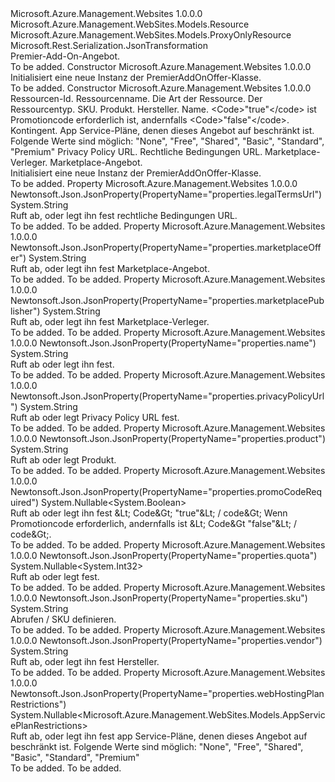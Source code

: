 <Type Name="PremierAddOnOffer" FullName="Microsoft.Azure.Management.WebSites.Models.PremierAddOnOffer">
  <TypeSignature Language="C#" Value="public class PremierAddOnOffer : Microsoft.Azure.Management.WebSites.Models.ProxyOnlyResource" />
  <TypeSignature Language="ILAsm" Value=".class public auto ansi beforefieldinit PremierAddOnOffer extends Microsoft.Azure.Management.WebSites.Models.ProxyOnlyResource" />
  <TypeSignature Language="DocId" Value="T:Microsoft.Azure.Management.WebSites.Models.PremierAddOnOffer" />
  <TypeSignature Language="VB.NET" Value="Public Class PremierAddOnOffer&#xA;Inherits ProxyOnlyResource" />
  <TypeSignature Language="F#" Value="type PremierAddOnOffer = class&#xA;    inherit ProxyOnlyResource" />
  <AssemblyInfo>
    <AssemblyName>Microsoft.Azure.Management.Websites</AssemblyName>
    <AssemblyVersion>1.0.0.0</AssemblyVersion>
  </AssemblyInfo>
  <Base>
    <BaseTypeName>Microsoft.Azure.Management.WebSites.Models.Resource</BaseTypeName>
    <BaseTypeName FrameworkAlternate="azure-dotnet">Microsoft.Azure.Management.WebSites.Models.ProxyOnlyResource</BaseTypeName>
  </Base>
  <Interfaces />
  <Attributes>
    <Attribute>
      <AttributeName>Microsoft.Rest.Serialization.JsonTransformation</AttributeName>
    </Attribute>
  </Attributes>
  <Docs>
    <summary>
            Premier-Add-On-Angebot.
            </summary>
    <remarks>To be added.</remarks>
  </Docs>
  <Members>
    <Member MemberName=".ctor">
      <MemberSignature Language="C#" Value="public PremierAddOnOffer ();" />
      <MemberSignature Language="ILAsm" Value=".method public hidebysig specialname rtspecialname instance void .ctor() cil managed" />
      <MemberSignature Language="DocId" Value="M:Microsoft.Azure.Management.WebSites.Models.PremierAddOnOffer.#ctor" />
      <MemberSignature Language="VB.NET" Value="Public Sub New ()" />
      <MemberType>Constructor</MemberType>
      <AssemblyInfo>
        <AssemblyName>Microsoft.Azure.Management.Websites</AssemblyName>
        <AssemblyVersion>1.0.0.0</AssemblyVersion>
      </AssemblyInfo>
      <Parameters />
      <Docs>
        <summary>
            Initialisiert eine neue Instanz der PremierAddOnOffer-Klasse.
            </summary>
        <remarks>To be added.</remarks>
      </Docs>
    </Member>
    <Member MemberName=".ctor">
      <MemberSignature Language="C#" Value="public PremierAddOnOffer (string id = null, string name = null, string kind = null, string type = null, string sku = null, string product = null, string vendor = null, string premierAddOnOfferName = null, Nullable&lt;bool&gt; promoCodeRequired = null, Nullable&lt;int&gt; quota = null, Nullable&lt;Microsoft.Azure.Management.WebSites.Models.AppServicePlanRestrictions&gt; webHostingPlanRestrictions = null, string privacyPolicyUrl = null, string legalTermsUrl = null, string marketplacePublisher = null, string marketplaceOffer = null);" />
      <MemberSignature Language="ILAsm" Value=".method public hidebysig specialname rtspecialname instance void .ctor(string id, string name, string kind, string type, string sku, string product, string vendor, string premierAddOnOfferName, valuetype System.Nullable`1&lt;bool&gt; promoCodeRequired, valuetype System.Nullable`1&lt;int32&gt; quota, valuetype System.Nullable`1&lt;valuetype Microsoft.Azure.Management.WebSites.Models.AppServicePlanRestrictions&gt; webHostingPlanRestrictions, string privacyPolicyUrl, string legalTermsUrl, string marketplacePublisher, string marketplaceOffer) cil managed" />
      <MemberSignature Language="DocId" Value="M:Microsoft.Azure.Management.WebSites.Models.PremierAddOnOffer.#ctor(System.String,System.String,System.String,System.String,System.String,System.String,System.String,System.String,System.Nullable{System.Boolean},System.Nullable{System.Int32},System.Nullable{Microsoft.Azure.Management.WebSites.Models.AppServicePlanRestrictions},System.String,System.String,System.String,System.String)" />
      <MemberSignature Language="VB.NET" Value="Public Sub New (Optional id As String = null, Optional name As String = null, Optional kind As String = null, Optional type As String = null, Optional sku As String = null, Optional product As String = null, Optional vendor As String = null, Optional premierAddOnOfferName As String = null, Optional promoCodeRequired As Nullable(Of Boolean) = null, Optional quota As Nullable(Of Integer) = null, Optional webHostingPlanRestrictions As Nullable(Of AppServicePlanRestrictions) = null, Optional privacyPolicyUrl As String = null, Optional legalTermsUrl As String = null, Optional marketplacePublisher As String = null, Optional marketplaceOffer As String = null)" />
      <MemberSignature Language="F#" Value="new Microsoft.Azure.Management.WebSites.Models.PremierAddOnOffer : string * string * string * string * string * string * string * string * Nullable&lt;bool&gt; * Nullable&lt;int&gt; * Nullable&lt;Microsoft.Azure.Management.WebSites.Models.AppServicePlanRestrictions&gt; * string * string * string * string -&gt; Microsoft.Azure.Management.WebSites.Models.PremierAddOnOffer" Usage="new Microsoft.Azure.Management.WebSites.Models.PremierAddOnOffer (id, name, kind, type, sku, product, vendor, premierAddOnOfferName, promoCodeRequired, quota, webHostingPlanRestrictions, privacyPolicyUrl, legalTermsUrl, marketplacePublisher, marketplaceOffer)" />
      <MemberType>Constructor</MemberType>
      <AssemblyInfo>
        <AssemblyName>Microsoft.Azure.Management.Websites</AssemblyName>
        <AssemblyVersion>1.0.0.0</AssemblyVersion>
      </AssemblyInfo>
      <Parameters>
        <Parameter Name="id" Type="System.String" />
        <Parameter Name="name" Type="System.String" />
        <Parameter Name="kind" Type="System.String" />
        <Parameter Name="type" Type="System.String" />
        <Parameter Name="sku" Type="System.String" />
        <Parameter Name="product" Type="System.String" />
        <Parameter Name="vendor" Type="System.String" />
        <Parameter Name="premierAddOnOfferName" Type="System.String" />
        <Parameter Name="promoCodeRequired" Type="System.Nullable&lt;System.Boolean&gt;" />
        <Parameter Name="quota" Type="System.Nullable&lt;System.Int32&gt;" />
        <Parameter Name="webHostingPlanRestrictions" Type="System.Nullable&lt;Microsoft.Azure.Management.WebSites.Models.AppServicePlanRestrictions&gt;" />
        <Parameter Name="privacyPolicyUrl" Type="System.String" />
        <Parameter Name="legalTermsUrl" Type="System.String" />
        <Parameter Name="marketplacePublisher" Type="System.String" />
        <Parameter Name="marketplaceOffer" Type="System.String" />
      </Parameters>
      <Docs>
        <param name="id">Ressourcen-Id.</param>
        <param name="name">Ressourcenname.</param>
        <param name="kind">Die Art der Ressource.</param>
        <param name="type">Der Ressourcentyp.</param>
        <param name="sku">SKU.</param>
        <param name="product">Produkt.</param>
        <param name="vendor">Hersteller.</param>
        <param name="premierAddOnOfferName">Name.</param>
        <param name="promoCodeRequired">&lt;Code&gt;"true"&lt;/code&gt; ist Promotioncode erforderlich ist, andernfalls &lt;Code&gt;"false"&lt;/code&gt;.</param>
        <param name="quota">Kontingent.</param>
        <param name="webHostingPlanRestrictions">App Service-Pläne, denen dieses Angebot auf beschränkt ist. Folgende Werte sind möglich: "None", "Free", "Shared", "Basic", "Standard", "Premium"</param>
        <param name="privacyPolicyUrl">Privacy Policy URL.</param>
        <param name="legalTermsUrl">Rechtliche Bedingungen URL.</param>
        <param name="marketplacePublisher">Marketplace-Verleger.</param>
        <param name="marketplaceOffer">Marketplace-Angebot.</param>
        <summary>
            Initialisiert eine neue Instanz der PremierAddOnOffer-Klasse.
            </summary>
        <remarks>To be added.</remarks>
      </Docs>
    </Member>
    <Member MemberName="LegalTermsUrl">
      <MemberSignature Language="C#" Value="public string LegalTermsUrl { get; set; }" />
      <MemberSignature Language="ILAsm" Value=".property instance string LegalTermsUrl" />
      <MemberSignature Language="DocId" Value="P:Microsoft.Azure.Management.WebSites.Models.PremierAddOnOffer.LegalTermsUrl" />
      <MemberSignature Language="VB.NET" Value="Public Property LegalTermsUrl As String" />
      <MemberSignature Language="F#" Value="member this.LegalTermsUrl : string with get, set" Usage="Microsoft.Azure.Management.WebSites.Models.PremierAddOnOffer.LegalTermsUrl" />
      <MemberType>Property</MemberType>
      <AssemblyInfo>
        <AssemblyName>Microsoft.Azure.Management.Websites</AssemblyName>
        <AssemblyVersion>1.0.0.0</AssemblyVersion>
      </AssemblyInfo>
      <Attributes>
        <Attribute>
          <AttributeName>Newtonsoft.Json.JsonProperty(PropertyName="properties.legalTermsUrl")</AttributeName>
        </Attribute>
      </Attributes>
      <ReturnValue>
        <ReturnType>System.String</ReturnType>
      </ReturnValue>
      <Docs>
        <summary>
            Ruft ab, oder legt ihn fest rechtliche Bedingungen URL.
            </summary>
        <value>To be added.</value>
        <remarks>To be added.</remarks>
      </Docs>
    </Member>
    <Member MemberName="MarketplaceOffer">
      <MemberSignature Language="C#" Value="public string MarketplaceOffer { get; set; }" />
      <MemberSignature Language="ILAsm" Value=".property instance string MarketplaceOffer" />
      <MemberSignature Language="DocId" Value="P:Microsoft.Azure.Management.WebSites.Models.PremierAddOnOffer.MarketplaceOffer" />
      <MemberSignature Language="VB.NET" Value="Public Property MarketplaceOffer As String" />
      <MemberSignature Language="F#" Value="member this.MarketplaceOffer : string with get, set" Usage="Microsoft.Azure.Management.WebSites.Models.PremierAddOnOffer.MarketplaceOffer" />
      <MemberType>Property</MemberType>
      <AssemblyInfo>
        <AssemblyName>Microsoft.Azure.Management.Websites</AssemblyName>
        <AssemblyVersion>1.0.0.0</AssemblyVersion>
      </AssemblyInfo>
      <Attributes>
        <Attribute>
          <AttributeName>Newtonsoft.Json.JsonProperty(PropertyName="properties.marketplaceOffer")</AttributeName>
        </Attribute>
      </Attributes>
      <ReturnValue>
        <ReturnType>System.String</ReturnType>
      </ReturnValue>
      <Docs>
        <summary>
            Ruft ab, oder legt ihn fest Marketplace-Angebot.
            </summary>
        <value>To be added.</value>
        <remarks>To be added.</remarks>
      </Docs>
    </Member>
    <Member MemberName="MarketplacePublisher">
      <MemberSignature Language="C#" Value="public string MarketplacePublisher { get; set; }" />
      <MemberSignature Language="ILAsm" Value=".property instance string MarketplacePublisher" />
      <MemberSignature Language="DocId" Value="P:Microsoft.Azure.Management.WebSites.Models.PremierAddOnOffer.MarketplacePublisher" />
      <MemberSignature Language="VB.NET" Value="Public Property MarketplacePublisher As String" />
      <MemberSignature Language="F#" Value="member this.MarketplacePublisher : string with get, set" Usage="Microsoft.Azure.Management.WebSites.Models.PremierAddOnOffer.MarketplacePublisher" />
      <MemberType>Property</MemberType>
      <AssemblyInfo>
        <AssemblyName>Microsoft.Azure.Management.Websites</AssemblyName>
        <AssemblyVersion>1.0.0.0</AssemblyVersion>
      </AssemblyInfo>
      <Attributes>
        <Attribute>
          <AttributeName>Newtonsoft.Json.JsonProperty(PropertyName="properties.marketplacePublisher")</AttributeName>
        </Attribute>
      </Attributes>
      <ReturnValue>
        <ReturnType>System.String</ReturnType>
      </ReturnValue>
      <Docs>
        <summary>
            Ruft ab, oder legt ihn fest Marketplace-Verleger.
            </summary>
        <value>To be added.</value>
        <remarks>To be added.</remarks>
      </Docs>
    </Member>
    <Member MemberName="PremierAddOnOfferName">
      <MemberSignature Language="C#" Value="public string PremierAddOnOfferName { get; set; }" />
      <MemberSignature Language="ILAsm" Value=".property instance string PremierAddOnOfferName" />
      <MemberSignature Language="DocId" Value="P:Microsoft.Azure.Management.WebSites.Models.PremierAddOnOffer.PremierAddOnOfferName" />
      <MemberSignature Language="VB.NET" Value="Public Property PremierAddOnOfferName As String" />
      <MemberSignature Language="F#" Value="member this.PremierAddOnOfferName : string with get, set" Usage="Microsoft.Azure.Management.WebSites.Models.PremierAddOnOffer.PremierAddOnOfferName" />
      <MemberType>Property</MemberType>
      <AssemblyInfo>
        <AssemblyName>Microsoft.Azure.Management.Websites</AssemblyName>
        <AssemblyVersion>1.0.0.0</AssemblyVersion>
      </AssemblyInfo>
      <Attributes>
        <Attribute>
          <AttributeName>Newtonsoft.Json.JsonProperty(PropertyName="properties.name")</AttributeName>
        </Attribute>
      </Attributes>
      <ReturnValue>
        <ReturnType>System.String</ReturnType>
      </ReturnValue>
      <Docs>
        <summary>
            Ruft ab oder legt ihn fest.
            </summary>
        <value>To be added.</value>
        <remarks>To be added.</remarks>
      </Docs>
    </Member>
    <Member MemberName="PrivacyPolicyUrl">
      <MemberSignature Language="C#" Value="public string PrivacyPolicyUrl { get; set; }" />
      <MemberSignature Language="ILAsm" Value=".property instance string PrivacyPolicyUrl" />
      <MemberSignature Language="DocId" Value="P:Microsoft.Azure.Management.WebSites.Models.PremierAddOnOffer.PrivacyPolicyUrl" />
      <MemberSignature Language="VB.NET" Value="Public Property PrivacyPolicyUrl As String" />
      <MemberSignature Language="F#" Value="member this.PrivacyPolicyUrl : string with get, set" Usage="Microsoft.Azure.Management.WebSites.Models.PremierAddOnOffer.PrivacyPolicyUrl" />
      <MemberType>Property</MemberType>
      <AssemblyInfo>
        <AssemblyName>Microsoft.Azure.Management.Websites</AssemblyName>
        <AssemblyVersion>1.0.0.0</AssemblyVersion>
      </AssemblyInfo>
      <Attributes>
        <Attribute>
          <AttributeName>Newtonsoft.Json.JsonProperty(PropertyName="properties.privacyPolicyUrl")</AttributeName>
        </Attribute>
      </Attributes>
      <ReturnValue>
        <ReturnType>System.String</ReturnType>
      </ReturnValue>
      <Docs>
        <summary>
            Ruft ab oder legt Privacy Policy URL fest.
            </summary>
        <value>To be added.</value>
        <remarks>To be added.</remarks>
      </Docs>
    </Member>
    <Member MemberName="Product">
      <MemberSignature Language="C#" Value="public string Product { get; set; }" />
      <MemberSignature Language="ILAsm" Value=".property instance string Product" />
      <MemberSignature Language="DocId" Value="P:Microsoft.Azure.Management.WebSites.Models.PremierAddOnOffer.Product" />
      <MemberSignature Language="VB.NET" Value="Public Property Product As String" />
      <MemberSignature Language="F#" Value="member this.Product : string with get, set" Usage="Microsoft.Azure.Management.WebSites.Models.PremierAddOnOffer.Product" />
      <MemberType>Property</MemberType>
      <AssemblyInfo>
        <AssemblyName>Microsoft.Azure.Management.Websites</AssemblyName>
        <AssemblyVersion>1.0.0.0</AssemblyVersion>
      </AssemblyInfo>
      <Attributes>
        <Attribute>
          <AttributeName>Newtonsoft.Json.JsonProperty(PropertyName="properties.product")</AttributeName>
        </Attribute>
      </Attributes>
      <ReturnValue>
        <ReturnType>System.String</ReturnType>
      </ReturnValue>
      <Docs>
        <summary>
            Ruft ab oder legt Produkt.
            </summary>
        <value>To be added.</value>
        <remarks>To be added.</remarks>
      </Docs>
    </Member>
    <Member MemberName="PromoCodeRequired">
      <MemberSignature Language="C#" Value="public Nullable&lt;bool&gt; PromoCodeRequired { get; set; }" />
      <MemberSignature Language="ILAsm" Value=".property instance valuetype System.Nullable`1&lt;bool&gt; PromoCodeRequired" />
      <MemberSignature Language="DocId" Value="P:Microsoft.Azure.Management.WebSites.Models.PremierAddOnOffer.PromoCodeRequired" />
      <MemberSignature Language="VB.NET" Value="Public Property PromoCodeRequired As Nullable(Of Boolean)" />
      <MemberSignature Language="F#" Value="member this.PromoCodeRequired : Nullable&lt;bool&gt; with get, set" Usage="Microsoft.Azure.Management.WebSites.Models.PremierAddOnOffer.PromoCodeRequired" />
      <MemberType>Property</MemberType>
      <AssemblyInfo>
        <AssemblyName>Microsoft.Azure.Management.Websites</AssemblyName>
        <AssemblyVersion>1.0.0.0</AssemblyVersion>
      </AssemblyInfo>
      <Attributes>
        <Attribute>
          <AttributeName>Newtonsoft.Json.JsonProperty(PropertyName="properties.promoCodeRequired")</AttributeName>
        </Attribute>
      </Attributes>
      <ReturnValue>
        <ReturnType>System.Nullable&lt;System.Boolean&gt;</ReturnType>
      </ReturnValue>
      <Docs>
        <summary>
            Ruft ab oder legt ihn fest &amp;Lt; Code&amp;Gt; "true"&amp;Lt; / code&amp;Gt; Wenn Promotioncode erforderlich, andernfalls ist &amp;Lt; Code&amp;Gt "false"&amp;Lt; / code&amp;Gt;.
            </summary>
        <value>To be added.</value>
        <remarks>To be added.</remarks>
      </Docs>
    </Member>
    <Member MemberName="Quota">
      <MemberSignature Language="C#" Value="public Nullable&lt;int&gt; Quota { get; set; }" />
      <MemberSignature Language="ILAsm" Value=".property instance valuetype System.Nullable`1&lt;int32&gt; Quota" />
      <MemberSignature Language="DocId" Value="P:Microsoft.Azure.Management.WebSites.Models.PremierAddOnOffer.Quota" />
      <MemberSignature Language="VB.NET" Value="Public Property Quota As Nullable(Of Integer)" />
      <MemberSignature Language="F#" Value="member this.Quota : Nullable&lt;int&gt; with get, set" Usage="Microsoft.Azure.Management.WebSites.Models.PremierAddOnOffer.Quota" />
      <MemberType>Property</MemberType>
      <AssemblyInfo>
        <AssemblyName>Microsoft.Azure.Management.Websites</AssemblyName>
        <AssemblyVersion>1.0.0.0</AssemblyVersion>
      </AssemblyInfo>
      <Attributes>
        <Attribute>
          <AttributeName>Newtonsoft.Json.JsonProperty(PropertyName="properties.quota")</AttributeName>
        </Attribute>
      </Attributes>
      <ReturnValue>
        <ReturnType>System.Nullable&lt;System.Int32&gt;</ReturnType>
      </ReturnValue>
      <Docs>
        <summary>
            Ruft ab oder legt fest.
            </summary>
        <value>To be added.</value>
        <remarks>To be added.</remarks>
      </Docs>
    </Member>
    <Member MemberName="Sku">
      <MemberSignature Language="C#" Value="public string Sku { get; set; }" />
      <MemberSignature Language="ILAsm" Value=".property instance string Sku" />
      <MemberSignature Language="DocId" Value="P:Microsoft.Azure.Management.WebSites.Models.PremierAddOnOffer.Sku" />
      <MemberSignature Language="VB.NET" Value="Public Property Sku As String" />
      <MemberSignature Language="F#" Value="member this.Sku : string with get, set" Usage="Microsoft.Azure.Management.WebSites.Models.PremierAddOnOffer.Sku" />
      <MemberType>Property</MemberType>
      <AssemblyInfo>
        <AssemblyName>Microsoft.Azure.Management.Websites</AssemblyName>
        <AssemblyVersion>1.0.0.0</AssemblyVersion>
      </AssemblyInfo>
      <Attributes>
        <Attribute>
          <AttributeName>Newtonsoft.Json.JsonProperty(PropertyName="properties.sku")</AttributeName>
        </Attribute>
      </Attributes>
      <ReturnValue>
        <ReturnType>System.String</ReturnType>
      </ReturnValue>
      <Docs>
        <summary>
            Abrufen / SKU definieren.
            </summary>
        <value>To be added.</value>
        <remarks>To be added.</remarks>
      </Docs>
    </Member>
    <Member MemberName="Vendor">
      <MemberSignature Language="C#" Value="public string Vendor { get; set; }" />
      <MemberSignature Language="ILAsm" Value=".property instance string Vendor" />
      <MemberSignature Language="DocId" Value="P:Microsoft.Azure.Management.WebSites.Models.PremierAddOnOffer.Vendor" />
      <MemberSignature Language="VB.NET" Value="Public Property Vendor As String" />
      <MemberSignature Language="F#" Value="member this.Vendor : string with get, set" Usage="Microsoft.Azure.Management.WebSites.Models.PremierAddOnOffer.Vendor" />
      <MemberType>Property</MemberType>
      <AssemblyInfo>
        <AssemblyName>Microsoft.Azure.Management.Websites</AssemblyName>
        <AssemblyVersion>1.0.0.0</AssemblyVersion>
      </AssemblyInfo>
      <Attributes>
        <Attribute>
          <AttributeName>Newtonsoft.Json.JsonProperty(PropertyName="properties.vendor")</AttributeName>
        </Attribute>
      </Attributes>
      <ReturnValue>
        <ReturnType>System.String</ReturnType>
      </ReturnValue>
      <Docs>
        <summary>
            Ruft ab, oder legt ihn fest Hersteller.
            </summary>
        <value>To be added.</value>
        <remarks>To be added.</remarks>
      </Docs>
    </Member>
    <Member MemberName="WebHostingPlanRestrictions">
      <MemberSignature Language="C#" Value="public Nullable&lt;Microsoft.Azure.Management.WebSites.Models.AppServicePlanRestrictions&gt; WebHostingPlanRestrictions { get; set; }" />
      <MemberSignature Language="ILAsm" Value=".property instance valuetype System.Nullable`1&lt;valuetype Microsoft.Azure.Management.WebSites.Models.AppServicePlanRestrictions&gt; WebHostingPlanRestrictions" />
      <MemberSignature Language="DocId" Value="P:Microsoft.Azure.Management.WebSites.Models.PremierAddOnOffer.WebHostingPlanRestrictions" />
      <MemberSignature Language="VB.NET" Value="Public Property WebHostingPlanRestrictions As Nullable(Of AppServicePlanRestrictions)" />
      <MemberSignature Language="F#" Value="member this.WebHostingPlanRestrictions : Nullable&lt;Microsoft.Azure.Management.WebSites.Models.AppServicePlanRestrictions&gt; with get, set" Usage="Microsoft.Azure.Management.WebSites.Models.PremierAddOnOffer.WebHostingPlanRestrictions" />
      <MemberType>Property</MemberType>
      <AssemblyInfo>
        <AssemblyName>Microsoft.Azure.Management.Websites</AssemblyName>
        <AssemblyVersion>1.0.0.0</AssemblyVersion>
      </AssemblyInfo>
      <Attributes>
        <Attribute>
          <AttributeName>Newtonsoft.Json.JsonProperty(PropertyName="properties.webHostingPlanRestrictions")</AttributeName>
        </Attribute>
      </Attributes>
      <ReturnValue>
        <ReturnType>System.Nullable&lt;Microsoft.Azure.Management.WebSites.Models.AppServicePlanRestrictions&gt;</ReturnType>
      </ReturnValue>
      <Docs>
        <summary>
            Ruft ab, oder legt ihn fest app Service-Pläne, denen dieses Angebot auf beschränkt ist.
            Folgende Werte sind möglich: "None", "Free", "Shared", "Basic", "Standard", "Premium"
            </summary>
        <value>To be added.</value>
        <remarks>To be added.</remarks>
      </Docs>
    </Member>
  </Members>
</Type>